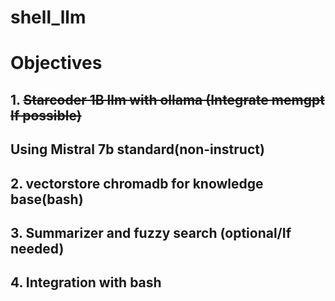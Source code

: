 # shell_llm

# Objectives
## 1. <del> Starcoder 1B llm with ollama (Integrate memgpt If possible)
## Using Mistral 7b standard(non-instruct)
## 2. vectorstore chromadb for knowledge base(bash)
## 3. Summarizer and fuzzy search (optional/If needed)
## 4. Integration with bash
